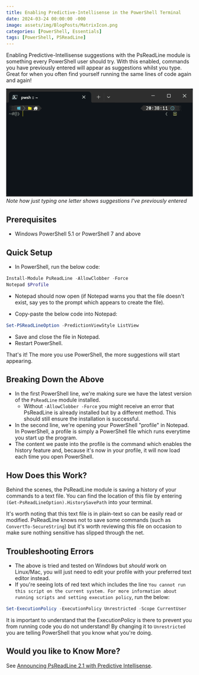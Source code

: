 ```yaml
---
title: Enabling Predictive-Intellisense in the PowerShell Terminal
date: 2024-03-24 00:00:00 -000
image: assets/img/BlogPosts/MatrixIcon.png
categories: [PowerShell, Essentials]
tags: [PowerShell, PSReadLine]
---
```


Enabling Predictive-Intellisense suggestions with the PsReadLine module is something every PowerShell user should try. With this enabled, commands you have previously entered will appear as suggestions whilst you type. Great for when you often find yourself running the same lines of code again and again!

![PsReadLine Example](assets/img/BlogPosts/PsReadLineHistoryExample.gif)
*Note how just typing one letter shows suggestions I've previously entered*

## Prerequisites
- Windows PowerShell 5.1 or PowerShell 7 and above

## Quick Setup
- In PowerShell, run the below code:
```powershell
Install-Module PsReadLine -AllowClobber -Force
Notepad $Profile 
```
- Notepad should now open (if Notepad warns you that the file doesn't exist, say yes to the prompt which appears to create the file).

- Copy-paste the below code into Notepad: 
```powershell
Set-PSReadLineOption -PredictionViewStyle ListView
```
- Save and close the file in Notepad.
- Restart PowerShell.

That's it! The more you use PowerShell, the more suggestions will start appearing.

## Breaking Down the Above
- In the first PowerShell line, we're making sure we have the latest version of the `PsReadLine` module installed.
    - Without `-AllowClobber -Force` you might receive an error that PsReadLine is already installed but by a different method. This should still ensure the installation is successful.
- In the second line, we're opening your PowerShell "profile" in Notepad. In PowerShell, a profile is simply a PowerShell file which runs everytime you start up the program. 
- The content we paste into the profile is the command which enables the history feature and, because it's now in your profile, it will now load each time you open PowerShell.

## How Does this Work?
Behind the scenes, the PsReadLine module is saving a history of your commands to a text file. You can find the location of this file by entering `(Get-PsReadLineOption).HistorySavePath` into your terminal.

It's worth noting that this text file is in plain-text so can be easily read or modified. PsReadLine knows not to save some commands (such as `ConvertTo-SecureString`) but it's worth reviewing this file on occasion to make sure nothing sensitive has slipped through the net.

## Troubleshooting Errors
- The above is tried and tested on Windows but _should_ work on Linux/Mac, you will just need to edit your profile with your preferred text editor instead.
- If you're seeing lots of red text which includes the line `You cannot run this script on the current system. For more information about running scripts and setting execution policy`, run the below:
```powershell
Set-ExecutionPolicy -ExecutionPolicy Unrestricted -Scope CurrentUser
```
It is important to understand that the ExecutionPolicy is there to prevent you from running code you do not understand! By changing it to `Unrestricted` you are telling PowerShell that you know what you're doing.

## Would you like to Know More?
See [Announcing PsReadLine 2.1 with Predictive Intellisense](https://devblogs.microsoft.com/powershell/announcing-psreadline-2-1-with-predictive-intellisense/).